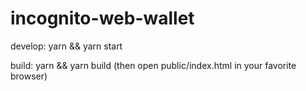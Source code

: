 # incognito-web-wallet

develop: yarn && yarn start

build: yarn && yarn build
(then open public/index.html in your favorite browser)
